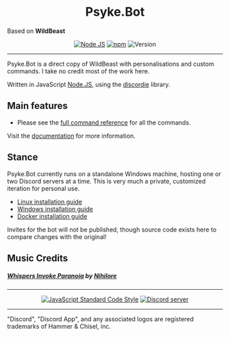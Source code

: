 <h1 style="text-align: center;">Psyke.Bot</h1>

<p>Based on <strong>WildBeast</strong></p>

<p align="center">
<a href="http://nodejs.org"><img src="https://img.shields.io/badge/Node.js-6.9.1-blue.svg" alt="Node JS"></a>
<a href="http://npmjs.com"><img src="https://img.shields.io/badge/npm-4.0.5-blue.svg" alt="npm"></a>
<a><img src="https://img.shields.io/badge/Version-4.2.1-blue.svg" alt="Version"></a></p>

---

Psyke.Bot is a direct copy of WildBeast with personalisations and custom commands. I take no credit most of the work here.

Written in JavaScript [Node.JS](https://nodejs.org), using the [discordie](https://qeled.github.io/discordie) library.

## Main features

- Please see the [full command reference](http://docs.thesharks.xyz/commands/) for all the commands.

Visit the [documentation](http://docs.thesharks.xyz) for more information.

## Stance
Psyke.Bot currently runs on a standalone Windows machine, hosting one or two Discord servers at a time. This is very much a private, customized iteration for personal use.

- [Linux installation guide](http://docs.thesharks.xyz/install_linux/)
- [Windows installation guide](http://docs.thesharks.xyz/install_windows/)
- [Docker installation guide](http://docs.thesharks.xyz/install_docker/)

Invites for the bot will not be published, though source code exists here to compare changes with the original!

## Music Credits

##### [Whispers Invoke Paranoia](http://freemusicarchive.org/music/Nihilore/The_Hermeneutic_Circle/Nihilore_-_The_Hermeneutic_Circle_-_02_Whispers_Invoke_Paranoia) by [Nihilore](http://freemusicarchive.org/music/Nihilore/)
---

<p align="center">
  <a href="https://github.com/feross/standard"><img src="https://cdn.rawgit.com/feross/standard/master/badge.svg" alt="JavaScript Standard Code Style"></a>
  <a href="https://discord.gg/wildbot"><img src="https://discordapp.com/api/guilds/110462143152803840/widget.png?style=banner2" alt="Discord server"></a>
</p>

---

"Discord", "Discord App", and any associated logos are registered trademarks of Hammer & Chisel, inc.
